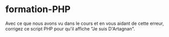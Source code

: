 # formation-PHP

Avec ce que nous avons vu dans le cours et en vous aidant de cette erreur, corrigez ce script PHP pour qu'il affiche
"Je suis D'Artagnan".
